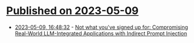 # [Published on 2023-05-09](index.md)

* [2023-05-09, 16:48:32](https://lobste.rs/s/0sk8gw/not_what_you_ve_signed_up_for_compromising) - [Not what you've signed up for: Compromising Real-World LLM-Integrated Applications with Indirect Prompt Injection](https://arxiv.org/abs/2302.12173)
